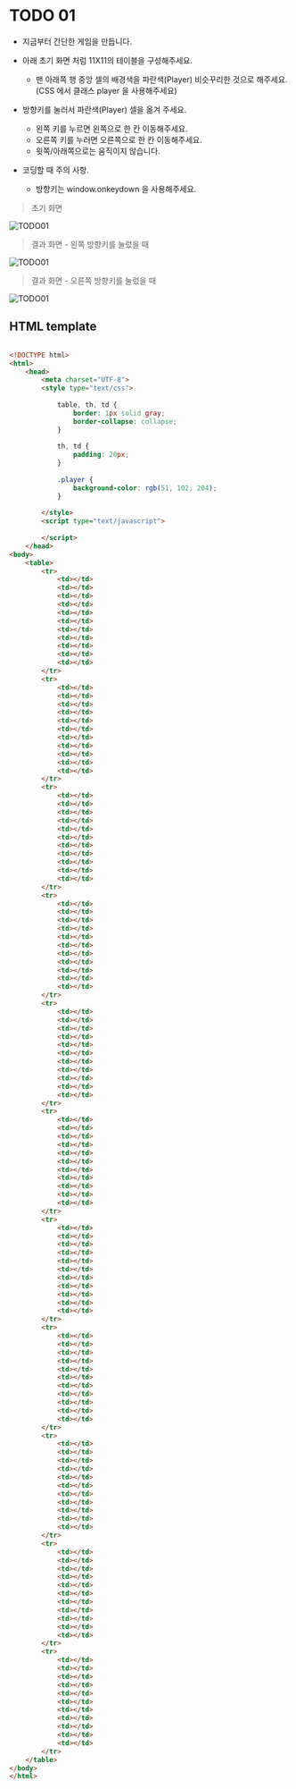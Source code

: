 ﻿TODO 01
========

* 지금부터 간단한 게임을 만듭니다.
* 아래 초기 화면 처럼 11X11의 테이블을 구성해주세요.
	* 맨 아래쪽 행 중앙 셀의 배경색을 파란색(Player) 비슷꾸리한 것으로 해주세요.(CSS 에서 클래스 player 을 사용해주세요)
* 방향키를 눌러서 파란색(Player) 셀을 옮겨 주세요.
	* 왼쪽 키를 누르면 왼쪽으로 한 칸 이동해주세요.
	* 오른쪽 키를 누러면 오른쪽으로 한 칸 이동해주세요.
	* 윗쪽/아래쪽으로는 움직이지 않습니다.
	
* 코딩할 때 주의 사항.
	* 방향키는 window.onkeydown 을 사용해주세요.

	
> 초기 화면

![TODO01](https://raw.githubusercontent.com/lightsh/jsstudy/master/12/todo/images/todo_01.png)


>  결과 화면 - 왼쪽 방향키를 눌렀을 때

![TODO01](https://raw.githubusercontent.com/lightsh/jsstudy/master/12/todo/images/todo_01_result_01.png)


>  결과 화면 - 오른쪽 방향키를 눌렀을 때

![TODO01](https://raw.githubusercontent.com/lightsh/jsstudy/master/12/todo/images/todo_01_result_02.png)



## HTML template

```html

<!DOCTYPE html> 
<html>
	<head>
		<meta charset="UTF-8">
		<style type="text/css">
		
			table, th, td {
				border: 1px solid gray;
				border-collapse: collapse;
			}
			
			th, td {
				padding: 20px;
			}
			
			.player {
                background-color: rgb(51, 102, 204);
			}
						
		</style>
		<script type="text/javascript">
		
		</script>
	</head>
<body>
	<table> 
		<tr>
			<td></td>
			<td></td>	
			<td></td>
			<td></td>		
			<td></td>
			<td></td>
			<td></td>	
			<td></td>
			<td></td>		
			<td></td>			
			<td></td>
		</tr>
		<tr>
			<td></td>
			<td></td>	
			<td></td>
			<td></td>		
			<td></td>
			<td></td>
			<td></td>	
			<td></td>
			<td></td>		
			<td></td>			
			<td></td>
		</tr>
		<tr>
			<td></td>
			<td></td>	
			<td></td>
			<td></td>		
			<td></td>
			<td></td>
			<td></td>	
			<td></td>
			<td></td>		
			<td></td>			
			<td></td>
		</tr>
		<tr>
			<td></td>
			<td></td>	
			<td></td>
			<td></td>		
			<td></td>
			<td></td>
			<td></td>	
			<td></td>
			<td></td>		
			<td></td>			
			<td></td>
		</tr>
		<tr>
			<td></td>
			<td></td>	
			<td></td>
			<td></td>		
			<td></td>
			<td></td>
			<td></td>	
			<td></td>
			<td></td>		
			<td></td>			
			<td></td>
		</tr>
		<tr>
			<td></td>
			<td></td>	
			<td></td>
			<td></td>		
			<td></td>
			<td></td>
			<td></td>	
			<td></td>
			<td></td>		
			<td></td>			
			<td></td>
		</tr>
		<tr>
			<td></td>
			<td></td>	
			<td></td>
			<td></td>		
			<td></td>
			<td></td>
			<td></td>	
			<td></td>
			<td></td>		
			<td></td>			
			<td></td>
		</tr>
		<tr>
			<td></td>
			<td></td>	
			<td></td>
			<td></td>		
			<td></td>
			<td></td>
			<td></td>	
			<td></td>
			<td></td>		
			<td></td>			
			<td></td>
		</tr>
		<tr>
			<td></td>
			<td></td>	
			<td></td>
			<td></td>		
			<td></td>
			<td></td>
			<td></td>	
			<td></td>
			<td></td>		
			<td></td>			
			<td></td>
		</tr>
		<tr>
			<td></td>
			<td></td>	
			<td></td>
			<td></td>		
			<td></td>
			<td></td>
			<td></td>	
			<td></td>
			<td></td>		
			<td></td>			
			<td></td>
		</tr>
		<tr>
			<td></td>
			<td></td>	
			<td></td>
			<td></td>		
			<td></td>
			<td></td>
			<td></td>	
			<td></td>
			<td></td>		
			<td></td>			
			<td></td>
		</tr>				
	</table>
</body>
</html>
```
